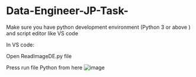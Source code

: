 # Data-Engineer-JP-Task-

Make sure you have python development environment (Python 3 or above ) and script editor like VS code

In VS code: 

Open ReadImageDE.py file

Press run file Python from here ![image](https://user-images.githubusercontent.com/93667957/141654399-c845757c-dad5-4e8d-94dc-7367c6b135f2.png)


